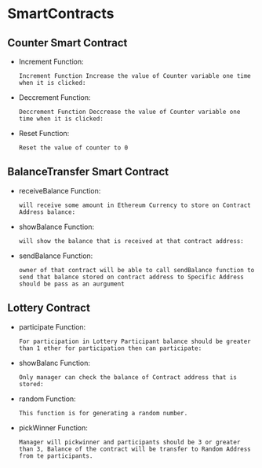 # SmartContracts
 ## Counter Smart Contract

- Increment Function:

      Increment Function Increase the value of Counter variable one time when it is clicked:
- Deccrement Function:

      Deccrement Function Deccrease the value of Counter variable one time when it is clicked:
- Reset Function:

      Reset the value of counter to 0
      
 ## BalanceTransfer Smart Contract

- receiveBalance Function:

      will receive some amount in Ethereum Currency to store on Contract Address balance:
- showBalance Function:

      will show the balance that is received at that contract address:
- sendBalance Function:

      owner of that contract will be able to call sendBalance function to send that balance stored on contract address to Specific Address should be pass as an aurgument

## Lottery Contract

- participate Function:

      For participation in Lottery Participant balance should be greater than 1 ether for participation then can participate:
- showBalanc Function:

      Only manager can check the balance of Contract address that is stored:
- random Function:

      This function is for generating a random number.
- pickWinner Function:

      Manager will pickwinner and participants should be 3 or greater than 3, Balance of the contract will be transfer to Random Address from te participants.
